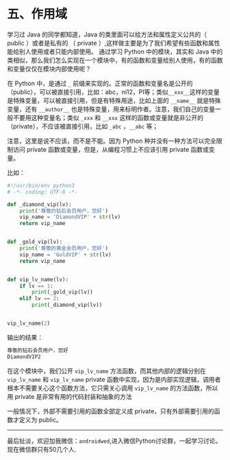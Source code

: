 # 五、作用域 #

学习过 Java 的同学都知道，Java 的类里面可以给方法和属性定义公共的（ public ）或者是私有的 （ private ）,这样做主要是为了我们希望有些函数和属性能给别人使用或者只能内部使用。 通过学习 Python 中的模块，其实和 Java 中的类相似，那么我们怎么实现在一个模块中，有的函数和变量给别人使用，有的函数和变量仅仅在模块内部使用呢？

在 Python 中，是通过 `_` 前缀来实现的。正常的函数和变量名是公开的（public），可以被直接引用，比如：abc，ni12，PI等；类似`__xxx__`这样的变量是特殊变量，可以被直接引用，但是有特殊用途，比如上面的 `__name__` 就是特殊变量，还有 `__author__` 也是特殊变量，用来标明作者。注意，我们自己的变量一般不要用这种变量名；类似 `_xxx` 和 `__xxx` 这样的函数或变量就是非公开的（private），不应该被直接引用，比如 `_abc` ，`__abc` 等；

注意，这里是说不应该，而不是不能。因为 Python 种并没有一种方法可以完全限制访问 private 函数或变量，但是，从编程习惯上不应该引用 private 函数或变量。

比如：

```python
#!/usr/bin/env python3
# -*- coding: UTF-8 -*-

def _diamond_vip(lv):
    print('尊敬的钻石会员用户，您好')
    vip_name = 'DiamondVIP' + str(lv)
    return vip_name


def _gold_vip(lv):
    print('尊敬的黄金会员用户，您好')
    vip_name = 'GoldVIP' + str(lv)
    return vip_name


def vip_lv_name(lv):
    if lv == 1:
        print(_gold_vip(lv))
    elif lv == 2:
        print(_diamond_vip(lv))


vip_lv_name(2)

```

输出的结果：

```txt
尊敬的钻石会员用户，您好
DiamondVIP2
```

在这个模块中，我们公开 `vip_lv_name`  方法函数，而其他内部的逻辑分别在 `vip_lv_name` 和 `vip_lv_name` private 函数中实现，因为是内部实现逻辑，调用者根本不需要关心这个函数方法，它只需关心调用 `vip_lv_name`  的方法函数，所以用 private 是非常有用的代码封装和抽象的方法

一般情况下，外部不需要引用的函数全部定义成 private，只有外部需要引用的函数才定义为 public。

------------------------

最后扯淡，欢迎加我微信：`androidwed`,进入微信Python讨论群，一起学习讨论。现在微信群只有50几个人.
